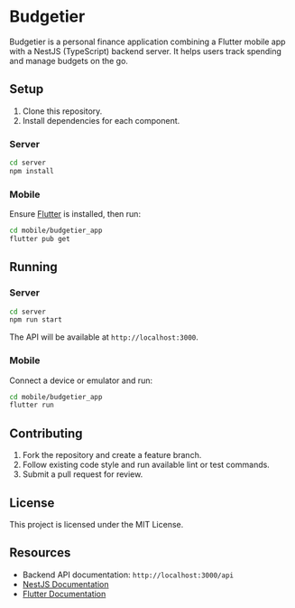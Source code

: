 # Budgetier

Budgetier is a personal finance application combining a Flutter mobile app with a NestJS (TypeScript) backend server. It helps users track spending and manage budgets on the go.

## Setup

1. Clone this repository.
2. Install dependencies for each component.

### Server
```bash
cd server
npm install
```

### Mobile
Ensure [Flutter](https://flutter.dev/docs/get-started/install) is installed, then run:
```bash
cd mobile/budgetier_app
flutter pub get
```

## Running

### Server
```bash
cd server
npm run start
```
The API will be available at `http://localhost:3000`.

### Mobile
Connect a device or emulator and run:
```bash
cd mobile/budgetier_app
flutter run
```

## Contributing

1. Fork the repository and create a feature branch.
2. Follow existing code style and run available lint or test commands.
3. Submit a pull request for review.

## License

This project is licensed under the MIT License.

## Resources

- Backend API documentation: `http://localhost:3000/api`
- [NestJS Documentation](https://docs.nestjs.com)
- [Flutter Documentation](https://flutter.dev/docs)
